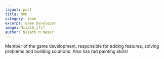 ```yaml
---
layout: post
title: NMN
category: team
excerpt: Game Developer
image: Nisath.jfif
author: Nisath M Nasar
---
```


Member of the game development, responsible for adding features, solving problems and building solutions. Also has rad painting skills! 

